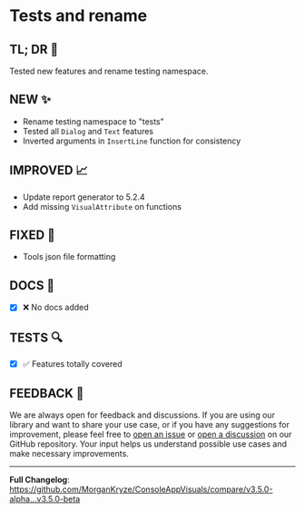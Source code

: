 # Tests and rename

## TL; DR 🎯

Tested new features and rename testing namespace.

## NEW ✨

- Rename testing namespace to "tests"
- Tested all `Dialog` and `Text` features
- Inverted arguments in `InsertLine` function for consistency

## IMPROVED 📈

- Update report generator to 5.2.4
- Add missing `VisualAttribute` on functions

## FIXED 🐛

- Tools json file formatting

## DOCS 📜

- [x] ❌ No docs added

## TESTS 🔍

- [x] ✅ Features totally covered

## FEEDBACK 📃

We are always open for feedback and discussions. If you are using our library and want to share your use case, or if you have any suggestions for improvement, please feel free to [open an issue](https://github.com/MorganKryze/ConsoleAppVisuals/issues) or [open a discussion](https://github.com/MorganKryze/ConsoleAppVisuals/discussions) on our GitHub repository. Your input helps us understand possible use cases and make necessary improvements.

---

**Full Changelog**: https://github.com/MorganKryze/ConsoleAppVisuals/compare/v3.5.0-alpha...v3.5.0-beta